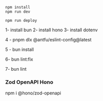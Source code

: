 ```
npm install
npm run dev
```

```
npm run deploy
```

1- install bun
2- install hono
3- install dotenv

4 - pnpm dlx @antfu/eslint-config@latest

5 - bun install

6- bun lint:fix

7- bun lint


### Zod OpenAPI Hono

npm i @hono/zod-openapi

